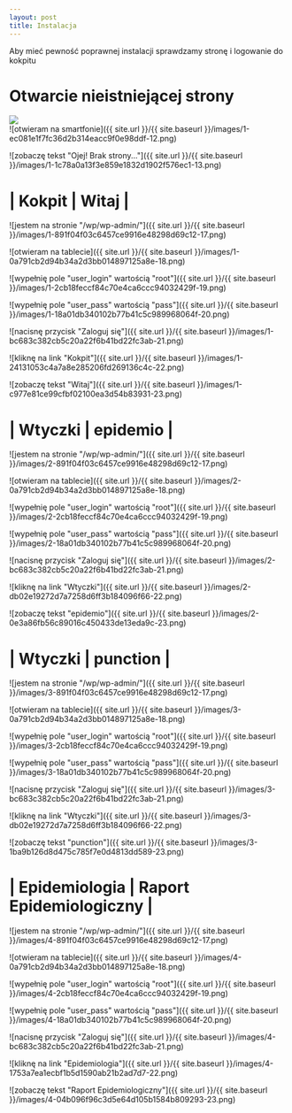 ```yaml
---
layout: post
title: Instalacja
---
```


Aby mieć pewność poprawnej instalacji sprawdzamy stronę i logowanie do kokpitu


# Otwarcie nieistniejącej strony
<div class="slides">
<div>
<img src="{{ site.url }}/{{ site.baseurl }}/images/1-c2febe256cdfb1d73e4796a002a0abd0-11.png" />
</div>
<div>
![otwieram na smartfonie]({{ site.url }}/{{ site.baseurl }}/images/1-ec081e1f7fc36d2b314eacc9f0e98ddf-12.png)

</div>
<div>

![zobaczę tekst "Ojej! Brak strony..."]({{ site.url }}/{{ site.baseurl }}/images/1-1c78a0a13f3e859e1832d1902f576ec1-13.png)


</div>
</div>

# | Kokpit        | Witaj                   |


![jestem na stronie "/wp/wp-admin/"]({{ site.url }}/{{ site.baseurl }}/images/1-891f04f03c6457ce9916e48298d69c12-17.png)



![otwieram na tablecie]({{ site.url }}/{{ site.baseurl }}/images/1-0a791cb2d94b34a2d3bb014897125a8e-18.png)



![wypełnię pole "user_login" wartością "root"]({{ site.url }}/{{ site.baseurl }}/images/1-2cb18feccf84c70e4ca6ccc94032429f-19.png)



![wypełnię pole "user_pass" wartością "pass"]({{ site.url }}/{{ site.baseurl }}/images/1-18a01db340102b77b41c5c989968064f-20.png)



![nacisnę przycisk "Zaloguj się"]({{ site.url }}/{{ site.baseurl }}/images/1-bc683c382cb5c20a22f6b41bd22fc3ab-21.png)



![kliknę na link "Kokpit"]({{ site.url }}/{{ site.baseurl }}/images/1-24131053c4a7a8e285206fd269136c4c-22.png)



![zobaczę tekst "Witaj"]({{ site.url }}/{{ site.baseurl }}/images/1-c977e81ce99cfbf02100ea3d54b83931-23.png)



# | Wtyczki       | epidemio                |


![jestem na stronie "/wp/wp-admin/"]({{ site.url }}/{{ site.baseurl }}/images/2-891f04f03c6457ce9916e48298d69c12-17.png)



![otwieram na tablecie]({{ site.url }}/{{ site.baseurl }}/images/2-0a791cb2d94b34a2d3bb014897125a8e-18.png)



![wypełnię pole "user_login" wartością "root"]({{ site.url }}/{{ site.baseurl }}/images/2-2cb18feccf84c70e4ca6ccc94032429f-19.png)



![wypełnię pole "user_pass" wartością "pass"]({{ site.url }}/{{ site.baseurl }}/images/2-18a01db340102b77b41c5c989968064f-20.png)



![nacisnę przycisk "Zaloguj się"]({{ site.url }}/{{ site.baseurl }}/images/2-bc683c382cb5c20a22f6b41bd22fc3ab-21.png)



![kliknę na link "Wtyczki"]({{ site.url }}/{{ site.baseurl }}/images/2-db02e19272d7a7258d6ff3b184096f66-22.png)



![zobaczę tekst "epidemio"]({{ site.url }}/{{ site.baseurl }}/images/2-0e3a86fb56c89016c450433de13eda9c-23.png)



# | Wtyczki       | punction                |


![jestem na stronie "/wp/wp-admin/"]({{ site.url }}/{{ site.baseurl }}/images/3-891f04f03c6457ce9916e48298d69c12-17.png)



![otwieram na tablecie]({{ site.url }}/{{ site.baseurl }}/images/3-0a791cb2d94b34a2d3bb014897125a8e-18.png)



![wypełnię pole "user_login" wartością "root"]({{ site.url }}/{{ site.baseurl }}/images/3-2cb18feccf84c70e4ca6ccc94032429f-19.png)



![wypełnię pole "user_pass" wartością "pass"]({{ site.url }}/{{ site.baseurl }}/images/3-18a01db340102b77b41c5c989968064f-20.png)



![nacisnę przycisk "Zaloguj się"]({{ site.url }}/{{ site.baseurl }}/images/3-bc683c382cb5c20a22f6b41bd22fc3ab-21.png)



![kliknę na link "Wtyczki"]({{ site.url }}/{{ site.baseurl }}/images/3-db02e19272d7a7258d6ff3b184096f66-22.png)



![zobaczę tekst "punction"]({{ site.url }}/{{ site.baseurl }}/images/3-1ba9b126d8d475c785f7e0d4813dd589-23.png)



# | Epidemiologia | Raport Epidemiologiczny |


![jestem na stronie "/wp/wp-admin/"]({{ site.url }}/{{ site.baseurl }}/images/4-891f04f03c6457ce9916e48298d69c12-17.png)



![otwieram na tablecie]({{ site.url }}/{{ site.baseurl }}/images/4-0a791cb2d94b34a2d3bb014897125a8e-18.png)



![wypełnię pole "user_login" wartością "root"]({{ site.url }}/{{ site.baseurl }}/images/4-2cb18feccf84c70e4ca6ccc94032429f-19.png)



![wypełnię pole "user_pass" wartością "pass"]({{ site.url }}/{{ site.baseurl }}/images/4-18a01db340102b77b41c5c989968064f-20.png)



![nacisnę przycisk "Zaloguj się"]({{ site.url }}/{{ site.baseurl }}/images/4-bc683c382cb5c20a22f6b41bd22fc3ab-21.png)



![kliknę na link "Epidemiologia"]({{ site.url }}/{{ site.baseurl }}/images/4-1753a7ea1ecbf1b5d1590ab21b2ad7d7-22.png)



![zobaczę tekst "Raport Epidemiologiczny"]({{ site.url }}/{{ site.baseurl }}/images/4-04b096f96c3d5e64d105b1584b809293-23.png)

